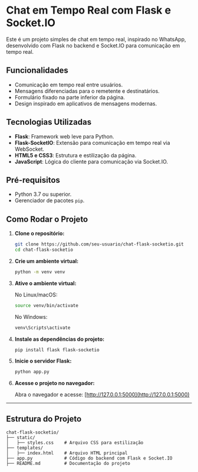 # Chat em Tempo Real com Flask e Socket.IO

Este é um projeto simples de chat em tempo real, inspirado no WhatsApp, desenvolvido com Flask no backend e Socket.IO para comunicação em tempo real.

## Funcionalidades

- Comunicação em tempo real entre usuários.
- Mensagens diferenciadas para o remetente e destinatários.
- Formulário fixado na parte inferior da página.
- Design inspirado em aplicativos de mensagens modernas.

## Tecnologias Utilizadas

- **Flask**: Framework web leve para Python.
- **Flask-SocketIO**: Extensão para comunicação em tempo real via WebSocket.
- **HTML5 e CSS3**: Estrutura e estilização da página.
- **JavaScript**: Lógica do cliente para comunicação via Socket.IO.

## Pré-requisitos

- Python 3.7 ou superior.
- Gerenciador de pacotes `pip`.

## Como Rodar o Projeto

1. **Clone o repositório:**
   ```bash
   git clone https://github.com/seu-usuario/chat-flask-socketio.git
   cd chat-flask-socketio
   ```

2. **Crie um ambiente virtual:**
   ```bash
   python -m venv venv
   ```

3. **Ative o ambiente virtual:**

   No Linux/macOS:
   ```bash
   source venv/bin/activate
   ```

   No Windows:
   ```bash
   venv\Scripts\activate
   ```

4. **Instale as dependências do projeto:**
   ```bash
   pip install flask flask-socketio
   ```

5. **Inicie o servidor Flask:**
   ```bash
   python app.py
   ```

6. **Acesse o projeto no navegador:**

   Abra o navegador e acesse: [http://127.0.0.1:5000](http://127.0.0.1:5000)

---

## Estrutura do Projeto

```plaintext
chat-flask-socketio/
├── static/
│   ├── styles.css    # Arquivo CSS para estilização
├── templates/
│   ├── index.html    # Arquivo HTML principal
├── app.py            # Código do backend com Flask e Socket.IO
├── README.md         # Documentação do projeto
